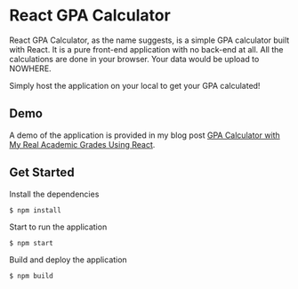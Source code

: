 # React GPA Calculator

React GPA Calculator, as the name suggests, is a simple GPA calculator built with React. It is a pure front-end application with no back-end at all. All the calculations are done in your browser. Your data would be upload to NOWHERE.

Simply host the application on your local to get your GPA calculated!

## Demo

A demo of the application is provided in my blog post [GPA Calculator with My Real Academic Grades Using React](https://yizhiyue.me/2019/05/28/GPA-calculator-with-my-real-academic-grades-using-react/). 

## Get Started

Install the dependencies

`$ npm install`

Start to run the application

`$ npm start`

Build and deploy the application

`$ npm build`
